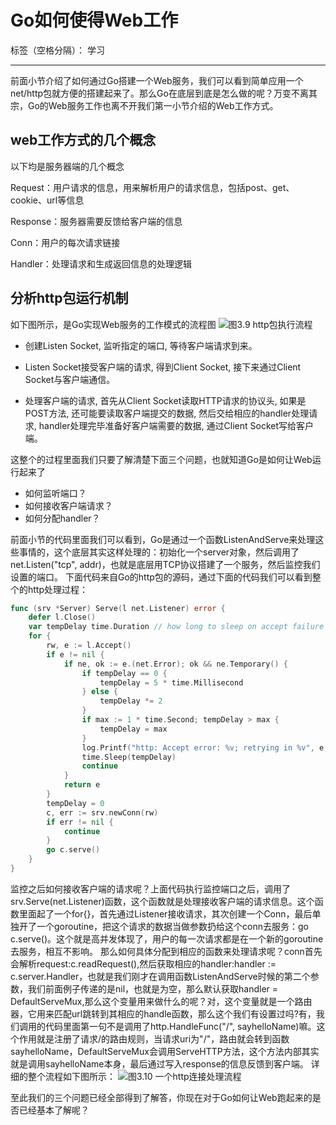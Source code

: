 ﻿# Go如何使得Web工作

标签（空格分隔）： 学习

---

前面小节介绍了如何通过Go搭建一个Web服务，我们可以看到简单应用一个net/http包就方便的搭建起来了。那么Go在底层到底是怎么做的呢？万变不离其宗，Go的Web服务工作也离不开我们第一小节介绍的Web工作方式。

## web工作方式的几个概念

以下均是服务器端的几个概念

Request：用户请求的信息，用来解析用户的请求信息，包括post、get、cookie、url等信息

Response：服务器需要反馈给客户端的信息

Conn：用户的每次请求链接

Handler：处理请求和生成返回信息的处理逻辑

## 分析http包运行机制
如下图所示，是Go实现Web服务的工作模式的流程图
![图3.9 http包执行流程][1]


 - 创建Listen Socket, 监听指定的端口, 等待客户端请求到来。

 - Listen Socket接受客户端的请求, 得到Client Socket, 接下来通过Client Socket与客户端通信。

 - 处理客户端的请求, 首先从Client Socket读取HTTP请求的协议头, 如果是POST方法, 还可能要读取客户端提交的数据, 然后交给相应的handler处理请求, handler处理完毕准备好客户端需要的数据, 通过Client Socket写给客户端。
  
这整个的过程里面我们只要了解清楚下面三个问题，也就知道Go是如何让Web运行起来了

 - 如何监听端口？
 - 如何接收客户端请求？
 - 如何分配handler？
 
前面小节的代码里面我们可以看到，Go是通过一个函数ListenAndServe来处理这些事情的，这个底层其实这样处理的：初始化一个server对象，然后调用了net.Listen("tcp", addr)，也就是底层用TCP协议搭建了一个服务，然后监控我们设置的端口。
下面代码来自Go的http包的源码，通过下面的代码我们可以看到整个的http处理过程：
```go
func (srv *Server) Serve(l net.Listener) error {
    defer l.Close()
    var tempDelay time.Duration // how long to sleep on accept failure
    for {
        rw, e := l.Accept()
        if e != nil {
            if ne, ok := e.(net.Error); ok && ne.Temporary() {
                if tempDelay == 0 {
                    tempDelay = 5 * time.Millisecond
                } else {
                    tempDelay *= 2
                }
                if max := 1 * time.Second; tempDelay > max {
                    tempDelay = max
                }
                log.Printf("http: Accept error: %v; retrying in %v", e, tempDelay)
                time.Sleep(tempDelay)
                continue
            }
            return e
        }
        tempDelay = 0
        c, err := srv.newConn(rw)
        if err != nil {
            continue
        }
        go c.serve()
    }
}
```
监控之后如何接收客户端的请求呢？上面代码执行监控端口之后，调用了srv.Serve(net.Listener)函数，这个函数就是处理接收客户端的请求信息。这个函数里面起了一个for{}，首先通过Listener接收请求，其次创建一个Conn，最后单独开了一个goroutine，把这个请求的数据当做参数扔给这个conn去服务：go c.serve()。这个就是高并发体现了，用户的每一次请求都是在一个新的goroutine去服务，相互不影响。
那么如何具体分配到相应的函数来处理请求呢？conn首先会解析request:c.readRequest(),然后获取相应的handler:handler := c.server.Handler，也就是我们刚才在调用函数ListenAndServe时候的第二个参数，我们前面例子传递的是nil，也就是为空，那么默认获取handler = DefaultServeMux,那么这个变量用来做什么的呢？对，这个变量就是一个路由器，它用来匹配url跳转到其相应的handle函数，那么这个我们有设置过吗?有，我们调用的代码里面第一句不是调用了http.HandleFunc("/", sayhelloName)嘛。这个作用就是注册了请求/的路由规则，当请求uri为"/"，路由就会转到函数sayhelloName，DefaultServeMux会调用ServeHTTP方法，这个方法内部其实就是调用sayhelloName本身，最后通过写入response的信息反馈到客户端。
详细的整个流程如下图所示：
![图3.10 一个http连接处理流程][2]


  [1]: https://raw.githubusercontent.com/astaxie/build-web-application-with-golang/master/zh/images/3.3.http.png
  [2]: https://raw.githubusercontent.com/astaxie/build-web-application-with-golang/master/zh/images/3.3.illustrator.png
  
  至此我们的三个问题已经全部得到了解答，你现在对于Go如何让Web跑起来的是否已经基本了解呢？